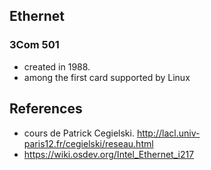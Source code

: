 

## Ethernet
### 3Com 501
- created in 1988.
- among the first card supported by Linux




## References
- cours de Patrick Cegielski.  http://lacl.univ-paris12.fr/cegielski/reseau.html
- https://wiki.osdev.org/Intel_Ethernet_i217
